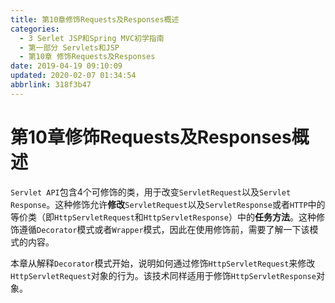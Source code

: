 ```yaml
---
title: 第10章修饰Requests及Responses概述
categories: 
  - 3 Serlet JSP和Spring MVC初学指南
  - 第一部分 Servlets和JSP
  - 第10章 修饰Requests及Responses
date: 2019-04-19 09:10:09
updated: 2020-02-07 01:34:54
abbrlink: 318f3b47
---
```

# 第10章修饰Requests及Responses概述 #
`Servlet API`包含4个可修饰的类，用于改变`ServletRequest`以及`Servlet Response`。这种修饰允许**修改**`ServletRequest`以及`ServletResponse`或者`HTTP`中的等价类（即`HttpServletRequest`和`HttpServletResponse`）中的**任务方法**。这种修饰遵循`Decorator`模式或者`Wrapper`模式，因此在使用修饰前，需要了解一下该模式的内容。

本章从解释`Decorator`模式开始，说明如何通过修饰`HttpServletRequest`来修改`HttpServletRequest`对象的行为。该技术同样适用于修饰`HttpServletResponse`对象。
